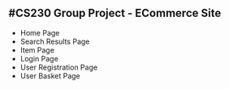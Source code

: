 #CS230 Group Project - ECommerce Site
----

- Home Page
- Search Results Page
- Item Page
- Login Page
- User Registration Page
- User Basket Page

